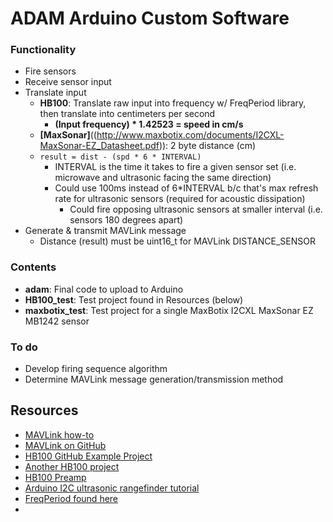 # ADAM Arduino Custom Software

### Functionality
* Fire sensors
* Receive sensor input
* Translate input
  * **HB100**: Translate raw input into frequency w/ FreqPeriod library, then translate into centimeters per second
    * **(Input frequency) * 1.42523 = speed in cm/s**
  * **[MaxSonar]**((http://www.maxbotix.com/documents/I2CXL-MaxSonar-EZ_Datasheet.pdf)): 2 byte distance (cm)
  * `result = dist - (spd * 6 * INTERVAL)`
    * INTERVAL is the time it takes to fire a given sensor set (i.e. microwave and ultrasonic facing the same direction)
    * Could use 100ms instead of 6*INTERVAL b/c that's max refresh rate for ultrasonic sensors (required for acoustic dissipation)
      * Could fire opposing ultrasonic sensors at smaller interval (i.e. sensors 180 degrees apart)
* Generate & transmit MAVLink message
  * Distance (result) must be uint16_t for MAVLink DISTANCE_SENSOR

### Contents
* **adam**: Final code to upload to Arduino
* **HB100_test**: Test project found in Resources (below)
* **maxbotix_test**: Test project for a single MaxBotix I2CXL MaxSonar EZ MB1242 sensor

### To do
* Develop firing sequence algorithm
* Determine MAVLink message generation/transmission method

## Resources
* [MAVLink how-to](http://discuss.ardupilot.org/t/mavlink-step-by-step/9629)
* [MAVLink on GitHub](https://github.com/mavlink/mavlink)
* [HB100 GitHub Example Project](https://github.com/3zuli/HB100_test)
* [Another HB100 project](https://www.gitbook.com/book/kd8bxp/arduino-project-doppler-radar-speed-detection-usi/details)
* [HB100 Preamp](https://hackaday.io/project/371-hb100-radar-shield)
* [Arduino I2C ultrasonic rangefinder tutorial](https://www.arduino.cc/en/Tutorial/SFRRangerReader)
* [FreqPeriod found here](http://interface.khm.de/index.php/lab/interfaces-advanced/frequency-measurement-library/)
*
